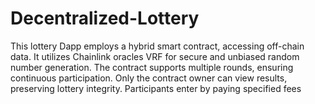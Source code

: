 # Decentralized-Lottery
This lottery Dapp employs a hybrid smart contract, accessing off-chain data. It utilizes Chainlink oracles VRF for secure and unbiased random number generation. The contract supports multiple rounds, ensuring continuous participation. Only the contract owner can view results, preserving lottery integrity. Participants enter by paying specified fees
